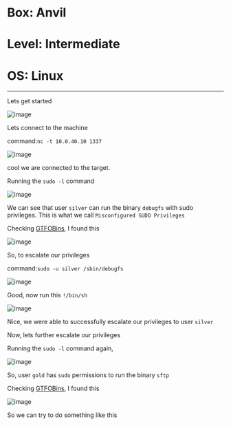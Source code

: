 # Box: Anvil
# Level: Intermediate
# OS: Linux
<hr>

Lets get started

![image](https://github.com/BlackAnon22/BlackAnon22.github.io/assets/67879936/540b796a-a533-4954-b271-825e14715886)

Lets connect to the machine

command:```nc -t 10.0.40.10 1337```

![image](https://github.com/BlackAnon22/BlackAnon22.github.io/assets/67879936/008fc3e5-46c3-407c-a88a-fab135dd2dd6)

cool we are connected to the target.

Running the ```sudo -l``` command

![image](https://github.com/BlackAnon22/BlackAnon22.github.io/assets/67879936/469b4ce8-49a3-4b94-a37a-ad2f885d9ee3)

We can see that user ```silver``` can run the binary ```debugfs``` with sudo privileges. This is what we call ```Misconfigured SUDO Privileges```

Checking [GTFOBins](https://gtfobins.github.io/gtfobins/debugfs/), I found this

![image](https://github.com/BlackAnon22/BlackAnon22.github.io/assets/67879936/4684de10-2019-44b0-bf11-e2b06239fde6)

So, to escalate our privileges

command:```sudo -u silver /sbin/debugfs```

![image](https://github.com/BlackAnon22/BlackAnon22.github.io/assets/67879936/326117dd-f7bb-4267-ba24-46c0a73b547d)

Good, now run this ```!/bin/sh```

![image](https://github.com/BlackAnon22/BlackAnon22.github.io/assets/67879936/ef7d5dd7-87e3-4a51-8449-3450d840922d)

Nice, we were able to successfully escalate our privileges to user ```silver```

Now, lets further escalate our privileges

Running the ```sudo -l``` command again,

![image](https://github.com/BlackAnon22/BlackAnon22.github.io/assets/67879936/d6b10ccb-e766-4617-a4cf-8658b06314b4)

So, user ```gold``` has ```sudo``` permissions to run the binary ```sftp```

Checking [GTFOBins](https://gtfobins.github.io/gtfobins/sftp/#sudo), I found this

![image](https://github.com/BlackAnon22/BlackAnon22.github.io/assets/67879936/40fe3caa-f578-40b8-a5c0-1cdf7e06ce11)

So we can try to do something like this

















